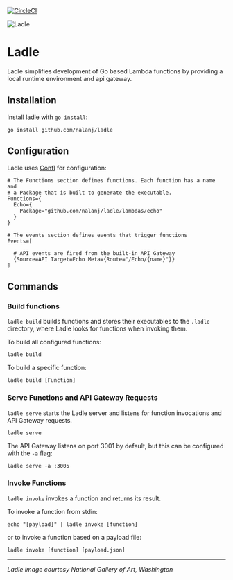 [![CircleCI](https://circleci.com/gh/nalanj/ladle.svg?style=shield)](https://circleci.com/gh/nalanj/ladle)

![Ladle](https://user-images.githubusercontent.com/5594/57937720-85651d00-7894-11e9-8232-b4714b1d0872.jpg)

# Ladle

Ladle simplifies development of Go based Lambda functions by providing a local runtime environment and api gateway.

## Installation

Install ladle with `go install`:

```
go install github.com/nalanj/ladle
```

## Configuration

Ladle uses [Confl](https://github.com/nalanj/confl) for configuration:

```
# The Functions section defines functions. Each function has a name and
# a Package that is built to generate the executable.
Functions={
  Echo={
    Package="github.com/nalanj/ladle/lambdas/echo"
  }
}

# The events section defines events that trigger functions
Events=[

  # API events are fired from the built-in API Gateway
  {Source=API Target=Echo Meta={Route="/Echo/{name}"}}
]
```

## Commands

### Build functions

`ladle build` builds functions and stores their executables to the `.ladle`
directory, where Ladle looks for functions when invoking them. 

To build all configured functions:

```
ladle build
```

To build a specific function:

```
ladle build [Function]
```

### Serve Functions and API Gateway Requests

`ladle serve` starts the Ladle server and listens for function invocations and
API Gateway requests.

```
ladle serve
```

The API Gateway listens on port 3001 by default, but this can be configured with the `-a` flag:

```
ladle serve -a :3005
```

### Invoke Functions

`ladle invoke` invokes a function and returns its result.

To invoke a function from stdin:

```
echo "[payload]" | ladle invoke [function]
```

or to invoke a function based on a payload file:

```
ladle invoke [function] [payload.json]
```

---

*Ladle image courtesy National Gallery of Art, Washington*
